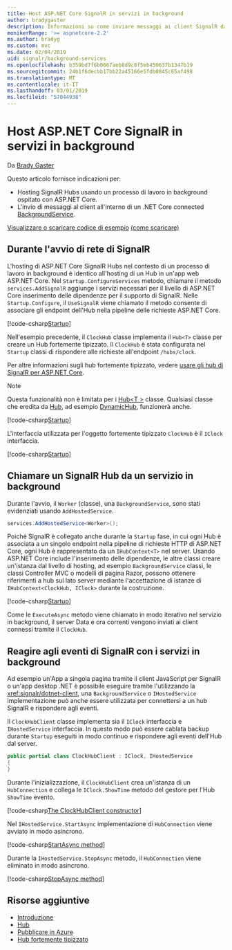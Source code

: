 ```yaml
---
title: Host ASP.NET Core SignalR in servizi in background
author: bradygaster
description: Informazioni su come inviare messaggi ai client SignalR dalle classi di .NET Core BackgroundService.
monikerRange: '>= aspnetcore-2.2'
ms.author: bradyg
ms.custom: mvc
ms.date: 02/04/2019
uid: signalr/background-services
ms.openlocfilehash: b359bd7f6b0667aeb8d9c8f5eb450637b1347b19
ms.sourcegitcommit: 24b1f6decbb17bb22a45166e5fdb0845c65af498
ms.translationtype: MT
ms.contentlocale: it-IT
ms.lasthandoff: 03/01/2019
ms.locfileid: "57044938"
---
```

# <a name="host-aspnet-core-signalr-in-background-services"></a>Host ASP.NET Core SignalR in servizi in background

Da [Brady Gaster](https://twitter.com/bradygaster)

Questo articolo fornisce indicazioni per:

* Hosting SignalR Hubs usando un processo di lavoro in background ospitato con ASP.NET Core.
* L'invio di messaggi al client all'interno di un .NET Core connected [BackgroundService](xref:Microsoft.Extensions.Hosting.BackgroundService).

[Visualizzare o scaricare codice di esempio](https://github.com/aspnet/Docs/tree/master/aspnetcore/signalr/background-service/sample/) [(come scaricare)](xref:index#how-to-download-a-sample)

## <a name="wire-up-signalr-during-startup"></a>Durante l'avvio di rete di SignalR

L'hosting di ASP.NET Core SignalR Hubs nel contesto di un processo di lavoro in background è identico all'hosting di un Hub in un'app web ASP.NET Core. Nel `Startup.ConfigureServices` metodo, chiamare il metodo `services.AddSignalR` aggiunge i servizi necessari per il livello di ASP.NET Core inserimento delle dipendenze per il supporto di SignalR. Nelle `Startup.Configure`, il `UseSignalR` viene chiamato il metodo consente di associare gli endpoint dell'Hub nella pipeline delle richieste ASP.NET Core.

[!code-csharp[Startup](background-service/sample/Server/Startup.cs?name=Startup)]

Nell'esempio precedente, il `ClockHub` classe implementa il `Hub<T>` classe per creare un Hub fortemente tipizzato. Il `ClockHub` è stata configurata nel `Startup` classi di rispondere alle richieste all'endpoint `/hubs/clock`.

Per altre informazioni sugli hub fortemente tipizzato, vedere [usare gli hub di SignalR per ASP.NET Core](xref:signalr/hubs#strongly-typed-hubs).

> [!NOTE]
> Questa funzionalità non è limitata per i [Hub\<T >](xref:Microsoft.AspNetCore.SignalR.Hub`1) classe. Qualsiasi classe che eredita da [Hub](xref:Microsoft.AspNetCore.SignalR.Hub), ad esempio [DynamicHub](xref:Microsoft.AspNetCore.SignalR.DynamicHub), funzionerà anche.

[!code-csharp[Startup](background-service/sample/Server/ClockHub.cs?name=ClockHub)]

L'interfaccia utilizzata per l'oggetto fortemente tipizzato `ClockHub` è il `IClock` interfaccia.

[!code-csharp[Startup](background-service/sample/HubServiceInterfaces/IClock.cs?name=IClock)]

## <a name="call-a-signalr-hub-from-a-background-service"></a>Chiamare un SignalR Hub da un servizio in background

Durante l'avvio, il `Worker` (classe), una `BackgroundService`, sono stati evidenziati usando `AddHostedService`.

```csharp
services.AddHostedService<Worker>();
```

Poiché SignalR è collegato anche durante la `Startup` fase, in cui ogni Hub è associata a un singolo endpoint nella pipeline di richieste HTTP di ASP.NET Core, ogni Hub è rappresentato da un `IHubContext<T>` nel server. Usando ASP.NET Core include l'inserimento delle dipendenze, le altre classi creare un'istanza dal livello di hosting, ad esempio `BackgroundService` classi, le classi Controller MVC o modelli di pagina Razor, possono ottenere riferimenti a hub sul lato server mediante l'accettazione di istanze di `IHubContext<ClockHub, IClock>` durante la costruzione.

[!code-csharp[Startup](background-service/sample/Server/Worker.cs?name=Worker)]

Come le `ExecuteAsync` metodo viene chiamato in modo iterativo nel servizio in background, il server Data e ora correnti vengono inviati ai client connessi tramite il `ClockHub`.

## <a name="react-to-signalr-events-with-background-services"></a>Reagire agli eventi di SignalR con i servizi in background

Ad esempio un'App a singola pagina tramite il client JavaScript per SignalR o un'app desktop .NET è possibile eseguire tramite l'utilizzando la <xref:signalr/dotnet-client>, una `BackgroundService` o `IHostedService` implementazione può anche essere utilizzata per connettersi a un hub SignalR e rispondere agli eventi.

Il `ClockHubClient` classe implementa sia il `IClock` interfaccia e `IHostedService` interfaccia. In questo modo può essere cablata backup durante `Startup` eseguiti in modo continuo e rispondere agli eventi dell'Hub dal server. 

```csharp
public partial class ClockHubClient : IClock, IHostedService
{
}
```

Durante l'inizializzazione, il `ClockHubClient` crea un'istanza di un `HubConnection` e collega le `IClock.ShowTime` metodo del gestore per l'Hub `ShowTime` evento.

[!code-csharp[The ClockHubClient constructor](background-service/sample/Clients.ConsoleTwo/ClockHubClient.cs?name=ClockHubClientCtor)]

Nel `IHostedService.StartAsync` implementazione di `HubConnection` viene avviato in modo asincrono.

[!code-csharp[StartAsync method](background-service/sample/Clients.ConsoleTwo/ClockHubClient.cs?name=StartAsync)]

Durante la `IHostedService.StopAsync` metodo, il `HubConnection` viene eliminato in modo asincrono.

[!code-csharp[StopAsync method](background-service/sample/Clients.ConsoleTwo/ClockHubClient.cs?name=StopAsync)]

## <a name="additional-resources"></a>Risorse aggiuntive

* [Introduzione](xref:tutorials/signalr)
* [Hub](xref:signalr/hubs)
* [Pubblicare in Azure](xref:signalr/publish-to-azure-web-app)
* [Hub fortemente tipizzato](xref:signalr/hubs#strongly-typed-hubs)
